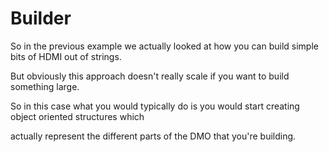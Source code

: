 # Builder
So in the previous example we actually looked at how you can build simple bits of HDMI out of strings.

But obviously this approach doesn't really scale if you want to build something large.

So in this case what you would typically do is you would start creating object oriented structures which

actually represent the different parts of the DMO that you're building.